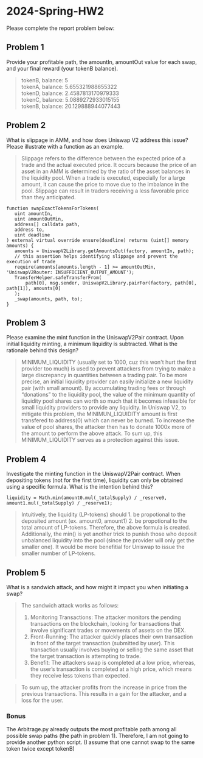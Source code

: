# 2024-Spring-HW2

Please complete the report problem below:

## Problem 1
Provide your profitable path, the amountIn, amountOut value for each swap, and your final reward (your tokenB balance).

> tokenB, balance: 5 <br>
tokenA, balance: 5.655321988655322 <br>
tokenD, balance: 2.4587813170979333 <br>
tokenC, balance: 5.0889272933015155 <br>
tokenB, balance: 20.129888944077443

## Problem 2
What is slippage in AMM, and how does Uniswap V2 address this issue? Please illustrate with a function as an example.

> Slippage refers to the difference between the expected price of a trade and the actual executed price. It occurs because the price of an asset in an AMM is determined by the ratio of the asset balances in the liquidity pool. When a trade is executed, especially for a large amount, it can cause the price to move due to the imbalance in the pool. Slippage can result in traders receiving a less favorable price than they anticipated.
 ```=solidity
function swapExactTokensForTokens(
    uint amountIn,
    uint amountOutMin,
    address[] calldata path,
    address to,
    uint deadline
) external virtual override ensure(deadline) returns (uint[] memory amounts) {
    amounts = UniswapV2Library.getAmountsOut(factory, amountIn, path);
    // this assertion helps identifying slippage and prevent the execution of trade
    require(amounts[amounts.length - 1] >= amountOutMin, 'UniswapV2Router: INSUFFICIENT_OUTPUT_AMOUNT');
    TransferHelper.safeTransferFrom(
        path[0], msg.sender, UniswapV2Library.pairFor(factory, path[0], path[1]), amounts[0]
    );
    _swap(amounts, path, to);
}
```

## Problem 3
Please examine the mint function in the UniswapV2Pair contract. Upon initial liquidity minting, a minimum liquidity is subtracted. What is the rationale behind this design?

> MINIMUM_LIQUIDITY (usually set to 1000, cuz this won't hurt the first provider too much) is used to prevent attackers from trying to make a large discrepancy in quantities between a trading pair.
> To be more precise, an initial liquidity provider can easily initialize a new liquidity pair (with small amount). By accumulating trading fees or through “donations” to the liquidity pool, the value of the minimum quantity of liquidity pool shares can worth so much that it becomes infeasible for small liquidity providers to provide any liquidity. In Uniswap V2, to mitigate this problem, the MINIMUN_LIQUIDITY amount is first transfered to address(0) which can never be burned. To increase the value of pool shares, the attacker then has to donate 1000x more of the amount to perform the above attack. To sum up, this MINIMUM_LIQUIDITY serves as a protection against this issue.

## Problem 4
Investigate the minting function in the UniswapV2Pair contract. When depositing tokens (not for the first time), liquidity can only be obtained using a specific formula. What is the intention behind this?
```=solidity
liquidity = Math.min(amount0.mul(_totalSupply) / _reserve0, amount1.mul(_totalSupply) / _reserve1);
```
> Intuitively, the liquidity (LP-tokens) should 1. be propotional to the deposited amount (ex. amount0, amount1) 2. be propotional to the total amount of LP-tokens. Therefore, the above formula is created. Additionally, the min() is yet another trick to punish those who deposit unbalanced liquidity into the pool (since the provider will only get the smaller one). It would be more benefitial for Uniswap to issue the smaller number of LP-tokens.

## Problem 5
What is a sandwich attack, and how might it impact you when initiating a swap? <br>
> The sandwich attack works as follows: <br>
> 1. Monitoring Transactions: The attacker monitors the pending transactions on the blockchain, looking for transactions that involve significant trades or movements of assets on the DEX. <br>
> 2. Front-Running: The attacker quickly places their own transaction in front of the target transaction (submitted by user). This transaction usually involves buying or selling the same asset that the target transaction is attempting to trade. <br>
> 3. Benefit: The attackers swap is completed at a low price, whereas, the user’s transaction is completed at a high price, which means they receive less tokens than expected. <br>

> To sum up, the attacker profits from the increase in price from the previous transactions. This results in a gain for the attacker, and a loss for the user.


### Bonus
The Arbitrage.py already outputs the most profitable path among all possible swap paths (the path in problem 1). Therefore, I am not going to provide another python script. (I assume that one cannot swap to the same token twice except tokenB)
